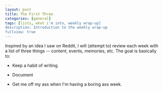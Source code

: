 ```yaml
---
layout: post
title: The First Three
categories: [general]
tags: [lists, what i'm into, weekly wrap-up]
description: Introduction to the weekly wrap-up
fullview: true
---
```


Inspired by an idea I saw on Reddit, I will (attempt to) review each week with a list of three things -- content, events, memories, etc. The goal is basically to:

* Keep a habit of writing

* Document 

* Get me off my ass when I'm having a boring ass week.
